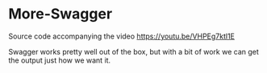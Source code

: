 # More-Swagger
Source code accompanying the video https://youtu.be/VHPEg7ktl1E

Swagger works pretty well out of the box, but with a bit of work we can get the output just how we want it.
